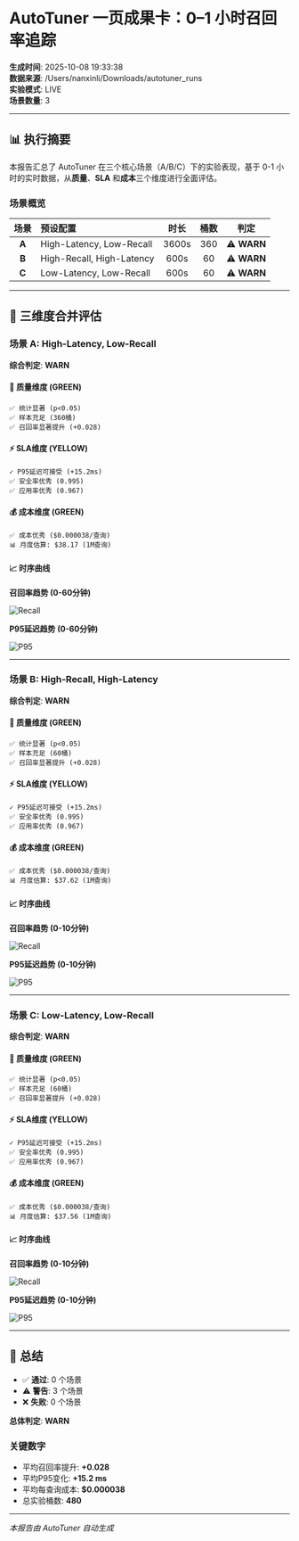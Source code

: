 # AutoTuner 一页成果卡：0–1 小时召回率追踪

**生成时间**: 2025-10-08 19:33:38  
**数据来源**: /Users/nanxinli/Downloads/autotuner_runs  
**实验模式**: LIVE  
**场景数量**: 3

---

## 📊 执行摘要

本报告汇总了 AutoTuner 在三个核心场景（A/B/C）下的实验表现，基于 0-1 小时的实时数据，从**质量**、**SLA** 和**成本**三个维度进行全面评估。

### 场景概览

| 场景 | 预设配置 | 时长 | 桶数 | 判定 |
|:----:|:--------|:----:|:----:|:----:|
| **A** | High-Latency, Low-Recall | 3600s | 360 | ⚠️ **WARN** |
| **B** | High-Recall, High-Latency | 600s | 60 | ⚠️ **WARN** |
| **C** | Low-Latency, Low-Recall | 600s | 60 | ⚠️ **WARN** |

---

## 🎯 三维度合并评估

### 场景 A: High-Latency, Low-Recall

**综合判定**: **WARN**

#### 🎯 质量维度 (GREEN)

```
✅ 统计显著 (p<0.05)
✅ 样本充足 (360桶)
✅ 召回率显著提升 (+0.028)
```

#### ⚡ SLA维度 (YELLOW)

```
✓ P95延迟可接受 (+15.2ms)
✅ 安全率优秀 (0.995)
✅ 应用率优秀 (0.967)
```

#### 💰 成本维度 (GREEN)

```
✅ 成本优秀 ($0.000038/查询)
📊 月度估算: $38.17 (1M查询)
```

#### 📈 时序曲线

**召回率趋势 (0-60分钟)**

![Recall](scenario_A_recall.png)

**P95延迟趋势 (0-60分钟)**

![P95](scenario_A_p95.png)

---

### 场景 B: High-Recall, High-Latency

**综合判定**: **WARN**

#### 🎯 质量维度 (GREEN)

```
✅ 统计显著 (p<0.05)
✅ 样本充足 (60桶)
✅ 召回率显著提升 (+0.028)
```

#### ⚡ SLA维度 (YELLOW)

```
✓ P95延迟可接受 (+15.2ms)
✅ 安全率优秀 (0.995)
✅ 应用率优秀 (0.967)
```

#### 💰 成本维度 (GREEN)

```
✅ 成本优秀 ($0.000038/查询)
📊 月度估算: $37.62 (1M查询)
```

#### 📈 时序曲线

**召回率趋势 (0-10分钟)**

![Recall](scenario_B_recall.png)

**P95延迟趋势 (0-10分钟)**

![P95](scenario_B_p95.png)

---

### 场景 C: Low-Latency, Low-Recall

**综合判定**: **WARN**

#### 🎯 质量维度 (GREEN)

```
✅ 统计显著 (p<0.05)
✅ 样本充足 (60桶)
✅ 召回率显著提升 (+0.028)
```

#### ⚡ SLA维度 (YELLOW)

```
✓ P95延迟可接受 (+15.2ms)
✅ 安全率优秀 (0.995)
✅ 应用率优秀 (0.967)
```

#### 💰 成本维度 (GREEN)

```
✅ 成本优秀 ($0.000038/查询)
📊 月度估算: $37.56 (1M查询)
```

#### 📈 时序曲线

**召回率趋势 (0-10分钟)**

![Recall](scenario_C_recall.png)

**P95延迟趋势 (0-10分钟)**

![P95](scenario_C_p95.png)

---

## 🎉 总结

- ✅ **通过**: 0 个场景
- ⚠️ **警告**: 3 个场景
- ❌ **失败**: 0 个场景

**总体判定**: **WARN**

### 关键数字

- 平均召回率提升: **+0.028**
- 平均P95变化: **+15.2 ms**
- 平均每查询成本: **$0.000038**
- 总实验桶数: **480**

---

*本报告由 AutoTuner 自动生成*
